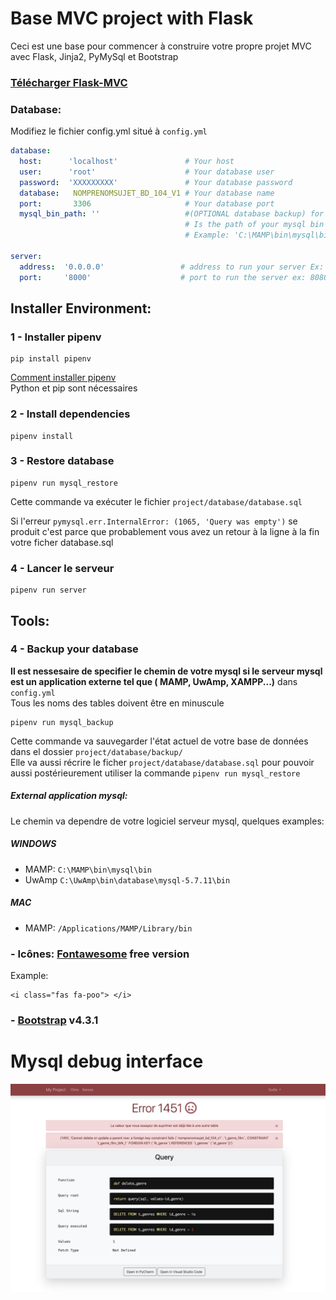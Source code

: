 # Base MVC project with Flask
Ceci est une base pour commencer à construire votre propre projet MVC avec Flask, Jinja2, PyMySql et Bootstrap
### [Télécharger Flask-MVC](https://github.com/renatomoor/Flask-MVC/archive/master.zip)  

### Database:
Modifiez le fichier config.yml situé à `config.yml`

```yaml
database:
  host:      'localhost'               # Your host
  user:      'root'                    # Your database user
  password:  'XXXXXXXXX'               # Your database password
  database:   NOMPRENOMSUJET_BD_104_V1 # Your database name
  port:       3306                     # Your database port 
  mysql_bin_path: ''                   #(OPTIONAL database backup) for (MAMP, UwAmp, XAMPP...)
                                       # Is the path of your mysql bin folder
                                       # Example: 'C:\MAMP\bin\mysql\bin'

server:
  address:  '0.0.0.0'                 # address to run your server Ex: 127.0.0.1 or 0.0.0.0
  port:     '8000'                    # port to run the server ex: 8080, 8000, 5000, 80, etc...
```


## Installer Environment:
###  1 - Installer pipenv
```
pip install pipenv
```
[Comment installer pipenv](https://geniesducode.com/articles/comment-installer-pipenv/)  
Python et pip sont nécessaires

###  2 - Install dependencies
```
pipenv install
```

###  3 - Restore database
```
pipenv run mysql_restore
```
Cette commande va exécuter le fichier `project/database/database.sql`

Si l'erreur  `pymysql.err.InternalError: (1065, 'Query was empty')` se produit
c'est parce que probablement vous avez un retour à la ligne à la fin votre ficher database.sql

### 4 - Lancer le serveur
```
pipenv run server
```

## Tools:

### 4 - Backup your database
**Il est nessesaire de specifier le chemin de votre mysql si le serveur mysql est un application externe tel que ( MAMP, UwAmp, XAMPP...)** dans `config.yml`  
Tous les noms des tables doivent être en minuscule
```
pipenv run mysql_backup
```

Cette commande va sauvegarder l'état actuel de votre base de données dans el dossier `project/database/backup/`   
Elle va aussi récrire le ficher `project/database/database.sql` pour pouvoir aussi postérieurement utiliser la commande `pipenv run mysql_restore`  
##### External application mysql:   
Le chemin va dependre de votre logiciel serveur mysql, quelques examples:   
##### WINDOWS
 -  MAMP: `C:\MAMP\bin\mysql\bin`
 -  UwAmp `C:\UwAmp\bin\database\mysql-5.7.11\bin`
 
##### MAC
 -  MAMP: `/Applications/MAMP/Library/bin`

### -  Icônes:   [Fontawesome](https://fontawesome.com/icons?d=gallery)  free version
Example: 
``` 
<i class="fas fa-poo"> </i> 
```


### -  [Bootstrap](https://fontawesome.com/icons?d=gallery) v4.3.1

# Mysql debug interface
![Error Image](https://github.com/renatomoor/Flask-MVC/blob/master/project/static/images/ErrorInterface.png)
